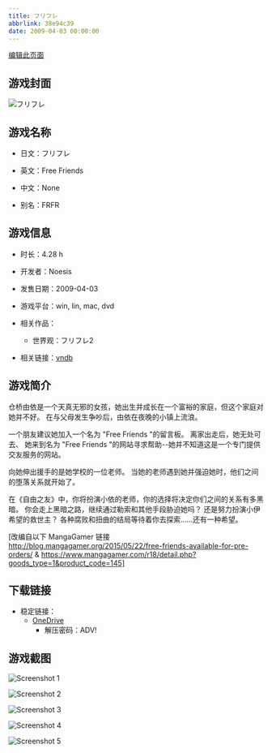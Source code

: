 ```yaml
---
title: フリフレ
abbrlink: 38e94c39
date: 2009-04-03 00:00:00
---
```

[编辑此页面](https://github.com/ACG-3/ADV3-source/blob/main/source/_posts/games/%E3%83%95%E3%83%AA%E3%83%95%E3%83%AC.md)

## 游戏封面

![フリフレ](https://pan.timero.xyz/onedrive/img_lib_001/%E3%83%95%E3%83%AA%E3%83%95%E3%83%AC_cover.avif)


## 游戏名称

- 日文：フリフレ
- 英文：Free Friends
- 中文：None

- 别名：FRFR


## 游戏信息

- 时长：4.28 h
- 开发者：Noesis
- 发售日期：2009-04-03
- 游戏平台：win, lin, mac, dvd
- 相关作品：
   - 世界观：フリフレ2

- 相关链接：[vndb](https://vndb.org/v1541)


## 游戏简介

仓桥由依是一个天真无邪的女孩，她出生并成长在一个富裕的家庭，但这个家庭对她并不好。
在与父母发生争吵后，由依在夜晚的小镇上流浪。

一个朋友建议她加入一个名为 "Free Friends "的留言板。
离家出走后，她无处可去、
她来到名为 "Free Friends "的网站寻求帮助--她并不知道这是一个专门提供交友服务的网站。

向她伸出援手的是她学校的一位老师。
当她的老师遇到她并强迫她时，他们之间的堕落关系就开始了。

在《自由之友》中，你将扮演小依的老师，你的选择将决定你们之间的关系有多黑暗。
你会走上黑暗之路，继续通过勒索和其他手段胁迫她吗？
还是努力扮演小伊希望的救世主？
各种腐败和扭曲的结局等待着你去探索......还有一种希望。

[改编自以下 MangaGamer 链接 http://blog.mangagamer.org/2015/05/22/free-friends-available-for-pre-orders/ & https://www.mangagamer.com/r18/detail.php?goods_type=1&product_code=145]


## 下载链接

- 稳定链接：
    - [OneDrive](https://pan.timero.xyz/onedrive/adv_lib_001/%E3%83%95%E3%83%AA%E3%83%95%E3%83%AC)
        - 解压密码：ADV!



## 游戏截图


![Screenshot 1](https://pan.timero.xyz/onedrive/img_lib_001/%E3%83%95%E3%83%AA%E3%83%95%E3%83%AC_Screenshot_1.avif)

![Screenshot 2](https://pan.timero.xyz/onedrive/img_lib_001/%E3%83%95%E3%83%AA%E3%83%95%E3%83%AC_Screenshot_2.avif)

![Screenshot 3](https://pan.timero.xyz/onedrive/img_lib_001/%E3%83%95%E3%83%AA%E3%83%95%E3%83%AC_Screenshot_3.avif)

![Screenshot 4](https://pan.timero.xyz/onedrive/img_lib_001/%E3%83%95%E3%83%AA%E3%83%95%E3%83%AC_Screenshot_4.avif)

![Screenshot 5](https://pan.timero.xyz/onedrive/img_lib_001/%E3%83%95%E3%83%AA%E3%83%95%E3%83%AC_Screenshot_5.avif)

